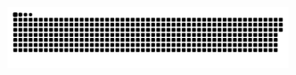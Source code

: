<!-- COBRINHA -->
![Snake animation](https://github.com/FelipeMamedes/FelipeMamedes/blob/output/github-contribution-grid-snake.svg)
